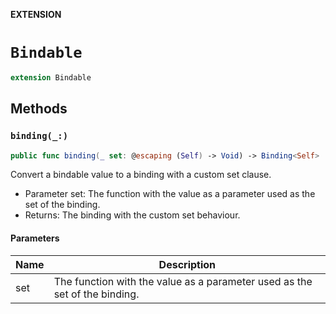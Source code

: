 **EXTENSION**

# `Bindable`
```swift
extension Bindable
```

## Methods
### `binding(_:)`

```swift
public func binding(_ set: @escaping (Self) -> Void) -> Binding<Self>
```

Convert a bindable value to a binding with a custom set clause.
- Parameter set: The function with the value as a parameter used as the set of the binding.
- Returns: The binding with the custom set behaviour.

#### Parameters

| Name | Description |
| ---- | ----------- |
| set | The function with the value as a parameter used as the set of the binding. |